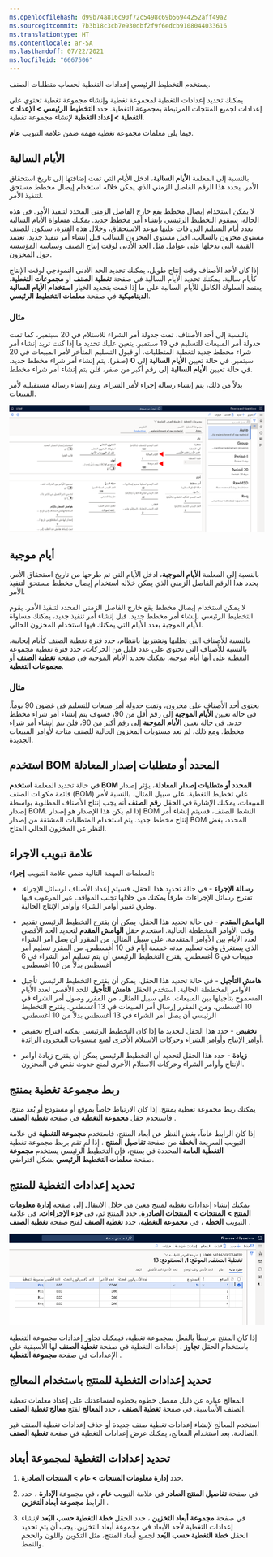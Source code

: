 ```yaml
---
ms.openlocfilehash: d99b74a816c90f72c5498c69b56944252aff49a2
ms.sourcegitcommit: 7b3b18c3cb7e930dbf2f9f6edcb9108044033616
ms.translationtype: HT
ms.contentlocale: ar-SA
ms.lasthandoff: 07/22/2021
ms.locfileid: "6667506"
---
```

يستخدم التخطيط الرئيسي إعدادات التغطية لحساب متطلبات الصنف.

يمكنك تحديد إعدادات التغطية لمجموعة تغطية وإنشاء مجموعة تغطية تحتوي على إعدادات لجميع المنتجات المرتبطة بمجموعة التغطية. حدد **التخطيط الرئيسي > الإعداد > التغطية > إعداد التغطية** لإنشاء مجموعة تغطية.

فيما يلي معلمات مجموعة تغطية مهمة ضمن علامة التبويب **عام**.

## <a name="negative-days"></a>الأيام السالبة

بالنسبة إلى المعلمة **الأيام السالبة**، ادخل الأيام التي تمت إضافتها إلى تاريخ استحقاق الأمر. يحدد هذا الرقم الفاصل الزمني الذي يمكن خلاله استخدام إيصال مخطط مستحق لتنفيذ الأمر. 

لا يمكن استخدام إيصال مخطط يقع خارج الفاصل الزمني المحدد لتنفيذ الأمر. في هذه الحالة، سيقوم التخطيط الرئيسي بإنشاء أمر مخطط جديد. يمكنك مساواة الأيام السالبة بعدد أيام التسليم التي فات عليها موعد الاستحقاق، وخلال هذه الفترة، سيكون للصنف مستوى مخزون بالسالب. اقبل مستوى المخزون السالب قبل إنشاء أمر تنفيذ جديد. تعتمد القيمة التي تدخلها على عوامل مثل الحد الأدنى لوقت إنتاج الصنف وسياسة المؤسسة حول المخزون. 

إذا كان لأحد الأصناف وقت إنتاج طويل، يمكنك تحديد الحد الأدنى النموذجي لوقت الإنتاج كأيام سالبة. يمكنك تحديد الأيام السالبة في صفحة **تغطية الصنف** أو **مجموعات التغطية**. يعتمد السلوك الكامل للأيام السالبة على ما إذا قمت بتحديد الخيار **استخدام الأيام السالبة الديناميكية** في صفحة **معلمات التخطيط الرئيسي**.  

### <a name="example"></a>مثال

بالنسبة إلى أحد الأصناف، تمت جدولة أمر الشراء للاستلام في 20 سبتمبر، كما تمت جدولة أمر المبيعات للتسليم في 19 سبتمبر. يتعين عليك تحديد ما إذا كنت تريد إنشاء أمر شراء مخطط جديد لتغطية المتطلبات، أو قبول التسليم المتأخر لأمر المبيعات في 20 سبتمبر. في حالة تعيين **الأيام السالبة** إلى **0** (صفر)، يتم إنشاء أمر شراء مخطط جديد. في حالة تعيين **الأيام السالبة** إلى رقم أكبر من صفر، فلن يتم إنشاء أمر شراء مخطط. 

بدلاً من ذلك، يتم إنشاء رسالة إجراء لأمر الشراء، ويتم إنشاء رسالة مستقبلية لأمر المبيعات.

[![لقطة شاشة لإعدادات التغطية المميزة في صفحة مجموعات التغطية.](../media/coverage-settings.png)](../media/coverage-settings.png#lightbox)

## <a name="positive-days"></a>أيام موجبة

بالنسبة إلى المعلمة **الأيام الموجبة**، ادخل الأيام التي تم طرحها من تاريخ استحقاق الأمر. يحدد هذا الرقم الفاصل الزمني الذي يمكن خلاله استخدام إيصال مخطط مستحق لتنفيذ الأمر.

لا يمكن استخدام إيصال مخطط يقع خارج الفاصل الزمني المحدد لتنفيذ الأمر. يقوم التخطيط الرئيسي بإنشاء أمر مخطط جديد. قبل إنشاء أمر تنفيذ جديد، يمكنك مساواة الأيام الموجبة بعدد الأيام التي يمكنك فيها استخدام المخزون الحالي.

بالنسبة للأصناف التي تطلبها وتشتريها بانتظام، حدد فترة تغطية الصنف كأيام إيجابية. بالنسبة للأصناف التي تحتوي على عدد قليل من الحركات، حدد فترة تغطية مجموعة التغطية على أنها أيام موجبة. يمكنك تحديد الأيام الموجبة في صفحة **تغطية الصنف** أو **مجموعات التغطية**. 

### <a name="example"></a>مثال

يحتوي أحد الأصناف على مخزون، وتمت جدولة أمر مبيعات للتسليم في غضون 90 يوماً. في حالة تعيين **الأيام الموجبة** إلى رقم أقل من 90، فسوف يتم إنشاء أمر شراء مخطط جديد. في حالة تعيين **الأيام الموجبة** إلى رقم أكثر من 90، فلن يتم إنشاء أمر شراء مخطط. ومع ذلك، لم تعد مستويات المخزون الحالية للصنف متاحة لأوامر المبيعات الجديدة.


## <a name="use-the-specified-bom-or-formula-version-requirement"></a>استخدم BOM المحدد أو متطلبات إصدار المعادلة

في حالة تحديد المعلمة **استخدم BOM المحدد أو متطلبات إصدار المعادلة**، يؤثر إصدار قائمة مكونات الصنف (BOM) على تخطيط التغطية. على سبيل المثال، بالنسبة لأمر المبيعات، يمكنك الإشارة في الحقل **رقم الصنف** أنه يجب إنتاج الأصناف المطلوبة بواسطة إصدار BOM. إذا لم يكن هذا الإصدار هو إصدار BOM النشط للصنف، فسيتم إنشاء أمر إنتاج مخطط جديد. يتم استخدام المتطلبات المشتقة من إصدار BOM المحدد، بغض النظر عن المخزون الحالي المتاح.



## <a name="action-tab"></a>علامة تبويب الاجراء

المعلمات المهمة التالية ضمن علامة التبويب **إجراء**:

-   **رسالة الإجراء** - في حالة تحديد هذا الحقل، فسيتم إعداد الأصناف لرسائل الإجراء. تقترح رسائل الإجراءات طرقاً يمكنك من خلالها تجنب المواقف غير المرغوب فيها وطرق تغيير أوامر الشراء وأوامر الإنتاج الحالية.

-   **‬‏‫الهامش المقدم‬‏‫** - في حالة تحديد هذا الحقل، يمكن أن يقترح التخطيط الرئيسي تقديم وقت الأوامر المخططة الحالية. استخدم حقل **‎‬‏‫الهامش المقدم** لتحديد الحد الأقصى لعدد الأيام بين الأوامر المتقدمة.
    على سبيل المثال، من المقرر أن يصل أمر الشراء الذي يستغرق وقت تسليم مدته خمسة أيام في 10 أغسطس. من المقرر تسليم أمر مبيعات في 6 أغسطس. يقترح التخطيط الرئيسي أن يتم تسليم أمر الشراء في 6 أغسطس بدلاً من 10 أغسطس.

-   **‬‏‫هامش التأجيل‬‏‫** - في حالة تحديد هذا الحقل، يمكن أن يقترح التخطيط الرئيسي تأجيل الأوامر المخططة الحالية. استخدم الحقل **هامش التأجيل** للحد الأقصى لعدد الأيام المسموح بتأجيلها بين المبيعات.
    على سبيل المثال، من المقرر وصول أمر الشراء في 10 أغسطس، ومن المقرر إرسال أمر المبيعات في 13 أغسطس. يقترح التخطيط الرئيسي أن يصل أمر الشراء في 13 أغسطس بدلاً من 10 أغسطس.

-   **تخفيض** - حدد هذا الحقل لتحديد ما إذا كان التخطيط الرئيسي يمكنه اقتراح تخفيض أوامر الإنتاج وأوامر الشراء وحركات الاستلام الأخرى لمنع مستويات المخزون الزائدة.

-   **زيادة** - حدد هذا الحقل لتحديد أن التخطيط الرئيسي يمكن أن يقترح زيادة أوامر الإنتاج وأوامر الشراء وحركات الاستلام الأخرى لمنع حدوث نقص في المخزون.

## <a name="link-a-coverage-group-to-a-product"></a>ربط مجموعة تغطية بمنتج

يمكنك ربط مجموعة تغطية بمنتج. إذا كان الارتباط خاصاً بموقع أو مستودع أو بُعد منتج، فاستخدم حقل **مجموعة التغطية** في صفحة **تغطية الصنف‏‎** .

إذا كان الرابط عاماً، بغض النظر عن أبعاد المنتج، فاستخدم **مجموعة التغطية** في علامة التبويب السريعة **الخطة‬** من صفحة **تفاصيل المنتج** . إذا لم تقم بربط مجموعة تغطية بمنتج، فإن التخطيط الرئيسي يستخدم **مجموعة ‎التغطية العامة** المحددة في صفحة **معلمات التخطيط الرئيسي** بشكل افتراضي.


## <a name="specify-coverage-settings-for-a-product"></a>تحديد إعدادات التغطية للمنتج

يمكنك إنشاء إعدادات تغطية لمنتج معين من خلال الانتقال إلى صفحة **إدارة معلومات المنتج > المنتجات > المنتجات الصادرة**. حدد المنتج ثم، في **جزء الإجراءات**، في علامة التبويب **الخطة** ، في **مجموعة التغطية**، حدد **تغطية الصنف** لفتح صفحة **تغطية الصنف** .

![لقطة شاشة لصفحة تغطية الصنف.](../media/item-coverage.png)

إذا كان المنتج مرتبطاً بالفعل بمجموعة تغطية، فيمكنك تجاوز إعدادات مجموعة التغطية باستخدام الحقل **تجاوز** . إعدادات التغطية في صفحة **تغطية الصنف** لها الأسبقية على الإعدادات في صفحة **مجموعة التغطية‏‎** .


## <a name="specify-coverage-settings-for-a-product-by-using-a-wizard"></a>تحديد إعدادات التغطية للمنتج باستخدام المعالج‬

المعالج عبارة عن دليل مفصل خطوة بخطوة لمساعدتك على إعداد معلمات تغطية الصنف الأساسية. في صفحة **تغطية الصنف** ، حدد **المعالج** لفتح **معالج تغطية الصنف**.

استخدم المعالج لإنشاء إعدادات تغطية صنف جديدة أو حذف إعدادات تغطية الصنف غير الصالحة. بعد استخدام المعالج، يمكنك عرض إعدادات التغطية في صفحة **تغطية الصنف**.

## <a name="specify-coverage-settings-for-a-dimension-group"></a>تحديد إعدادات التغطية لمجموعة أبعاد

1.  حدد **إدارة معلومات المنتجات > عام‬ > المنتجات الصادرة**.

2.  في صفحة **تفاصيل المنتج الصادر** في علامة التبويب **عام** ، في مجموعة **الإدارة‬** ، حدد الرابط **مجموعة أبعاد التخزين** .

3.  في صفحة **مجموعة أبعاد التخزين** ، حدد الحقل **‏‫خطة التغطية حسب البُعد‬** لإنشاء إعدادات التغطية لأحد الأبعاد في مجموعة أبعاد التخزين‬.
    يجب أن يتم تحديد الحقل **‏‫خطة التغطية حسب البُعد‬** لجميع أبعاد المنتج، مثل التكوين واللون والحجم والنمط.
